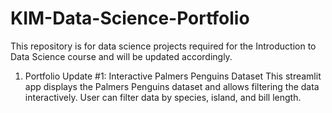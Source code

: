 # KIM-Data-Science-Portfolio
This repository is for data science projects required for the Introduction to Data Science course and will be updated accordingly. 

1. Portfolio Update #1: Interactive Palmers Penguins Dataset
This streamlit app displays the Palmers Penguins dataset and allows filtering the data interactively. User can filter data by species, island, and bill length. 

